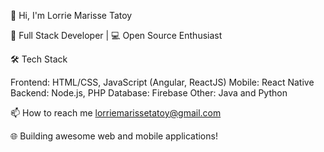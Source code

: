 👋 Hi, I'm Lorrie Marisse Tatoy

🚀 Full Stack Developer | 💻 Open Source Enthusiast

🛠️ Tech Stack

Frontend: HTML/CSS, JavaScript (Angular, ReactJS)
Mobile: React Native
Backend: Node.js, PHP
Database: Firebase
Other: Java and Python

📫 How to reach me lorriemarissetatoy@gmail.com

🌐 Building awesome web and mobile applications!
